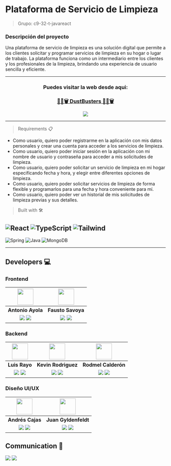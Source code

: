 # Plataforma de Servicio de Limpieza

> Grupo: c9-32-t-javareact

### Descripción del proyecto

Una plataforma de servicio de limpieza es una solución digital que permite a los clientes solicitar y programar servicios de limpieza en su hogar o lugar de trabajo. La plataforma funciona como un intermediario entre los clientes y los profesionales de la limpieza, brindando una experiencia de usuario sencilla y eficiente.

---

<h3 align="center"><b>Puedes visitar la web desde aqui:</b></h3>
<h3 align="center">
    <a href="https://dust-busters.netlify.app/" target="_blank" rel="noopener noreferrer"> 🧹💧🗑 DustBusters 🧹💧🗑</a>
</h3>
<p  align="center">
    <a href="https://youtu.be/e6tVfO7-RLQ" target="_blank" rel="noopener noreferrer">
        <img src="https://img.shields.io/badge/Video Teaser-FF0000?&style=for-the-badge&logo=YouTube&logoColor=white"/>
    </a>
</p>

---

> Requirements 📋

- Como usuario, quiero poder registrarme en la aplicación con mis datos personales y crear una cuenta para acceder a los servicios de limpieza. 
- Como usuario, quiero poder iniciar sesión en la aplicación con mi nombre de usuario y contraseña para acceder a mis solicitudes de limpieza.
- Como usuario, quiero poder solicitar un servicio de limpieza en mi hogar especificando fecha y hora, y elegir entre diferentes opciones de limpieza. 
- Como usuario, quiero poder solicitar servicios de limpieza de forma flexible y programarlos para una fecha y hora conveniente para mí.
- Como usuario, quiero poder ver un historial de mis solicitudes de limpieza previas y sus detalles. 

> Built with 🛠️

![React](https://img.shields.io/badge/-ReactJs-61DAFB?logo=react&logoColor=white&style=for-the-badge)
![TypeScript](https://img.shields.io/badge/TypeScript-blue.svg?style=for-the-badge&logo=TypeScript&logoColor=white)
![Tailwind](https://img.shields.io/badge/Tailwind_CSS-38B2AC?style=for-the-badge&logo=tailwind-css&logoColor=white)
---
![Spring](https://img.shields.io/badge/Spring-6DB33F?style=for-the-badge&logo=spring&logoColor=white)
![Java](https://img.shields.io/badge/Java-ED8B00?style=for-the-badge&logo=java&logoColor=white)
![MongoDB](https://img.shields.io/badge/MongoDB-4EA94B?style=for-the-badge&logo=mongodb&logoColor=white)

---

## Developers 💻 

### Frontend

| <img src="https://github.com/No-Country/c9-32-t-javareact/assets/35477201/6bc06849-68b5-4fcf-b510-12d5fa431aec" width=50>| <img src="https://avatars.githubusercontent.com/u/84111811?v=4" width=50>| 
:-:|:-:|
| **Antonio Ayola**  | **Fausto Savoya** | 
| <a href="https://github.com/Tono2007"><img src="https://img.shields.io/badge/github-%23121011.svg?&style=for-the-badge&logo=github&logoColor=white"/></a> <a href="https://www.linkedin.com/in/antonio-ayola"><img src="https://img.shields.io/badge/linkedin%20-%230077B5.svg?&style=for-the-badge&logo=linkedin&logoColor=white"/></a> | <a href="https://github.com/FaustoSav"><img src="https://img.shields.io/badge/github-%23121011.svg?&style=for-the-badge&logo=github&logoColor=white"/></a> <a href="https://www.linkedin.com/in/faustosavoya/"><img src="https://img.shields.io/badge/linkedin%20-%230077B5.svg?&style=for-the-badge&logo=linkedin&logoColor=white"/></a> |

### Backend

| <img src="https://ca.slack-edge.com/T02KS88FB0E-U04L9HA5VBQ-9a3dc0307261-512" width=50>| <img src="https://ca.slack-edge.com/T02KS88FB0E-U04JH00MYJW-b4a032f8df5d-512" width=50> | <img src="https://ca.slack-edge.com/T02KS88FB0E-U04KB4TUP8E-2ad6d340c335-512" width=50>  |  
:-:|:-:|:-:|
| **Luis Rayo**  | **Kevin Rodriguez** | **Rodmel Calderón**  | 
| <a href="https://github.com/lrayo"><img src="https://img.shields.io/badge/github-%23121011.svg?&style=for-the-badge&logo=github&logoColor=white"/></a> <a href="https://www.linkedin.com/in/luis-rayo"><img src="https://img.shields.io/badge/linkedin%20-%230077B5.svg?&style=for-the-badge&logo=linkedin&logoColor=white"/></a> | <a href="https://github.com/KuroMicho"><img src="https://img.shields.io/badge/github-%23121011.svg?&style=for-the-badge&logo=github&logoColor=white"/></a> <a href="https://www.linkedin.com/in/RiascosDev/"><img src="https://img.shields.io/badge/linkedin%20-%230077B5.svg?&style=for-the-badge&logo=linkedin&logoColor=white"/></a> | <a href="https://github.com/rod12151"><img src="https://img.shields.io/badge/github-%23121011.svg?&style=for-the-badge&logo=github&logoColor=white"/></a> <a href="https://www.linkedin.com/in/Julian-riedinger/"><img src="https://img.shields.io/badge/linkedin%20-%230077B5.svg?&style=for-the-badge&logo=linkedin&logoColor=white"/></a> |

### Diseño UI/UX

| <img src="https://ca.slack-edge.com/T02KS88FB0E-U048WKDDM5G-d79defa7a4a1-512" width=50>| <img src="https://ca.slack-edge.com/T02KS88FB0E-U042BLNSB3Q-483b8fe26cd8-512" width=50>  |  
:-:|:-:|
| **Andrés Cajas**  | **Juan Gyldenfeldt** | 
| <a href="https://github.com/afcv10"><img src="https://img.shields.io/badge/github-%23121011.svg?&style=for-the-badge&logo=github&logoColor=white"/></a> <a href="https://www.linkedin.com/in/antonio-ayola"><img src="https://img.shields.io/badge/linkedin%20-%230077B5.svg?&style=for-the-badge&logo=linkedin&logoColor=white"/></a> | <a href="https://github.com/GyldenfeldtJuan"><img src="https://img.shields.io/badge/github-%23121011.svg?&style=for-the-badge&logo=github&logoColor=white"/></a> <a href="https://www.linkedin.com/in/GyldenfeldtJuan/"><img src="https://img.shields.io/badge/linkedin%20-%230077B5.svg?&style=for-the-badge&logo=linkedin&logoColor=white"/></a> |

## Communication 💬

[![](https://img.shields.io/badge/Discord-5865F2?style=for-the-badge&logo=Discord&logoColor=fff)](https://discord.gg/pBhr4GMR) 
[![](https://img.shields.io/badge/Trello-095ED8?style=for-the-badge&logo=Trello&logoColor=fff)](https://trello.com/invite/b/a3JLqnlP/ATTIb1cd96fb134ec7881510ade5ff0ae0271FB1BCF9/javareact) 
